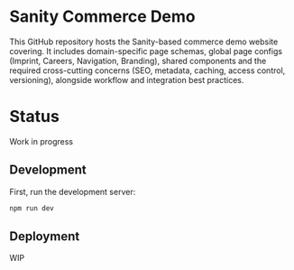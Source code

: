# Sanity Commerce Demo

This GitHub repository hosts the Sanity-based commerce demo website covering. 
It includes domain-specific page schemas, global page configs (Imprint, Careers, Navigation, Branding), shared components and the required cross-cutting concerns (SEO, metadata, caching, access control, versioning), alongside workflow and integration best practices.

# Status
Work in progress

## Development

First, run the development server:

```bash
npm run dev
```

## Deployment

WIP
